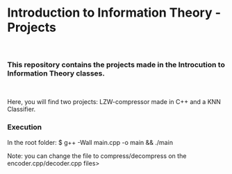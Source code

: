 <h1>Introduction to Information Theory - Projects</h1> <br>

<h3>This repository contains the projects made in the Introcution to Information Theory classes.</h3> <br>
<p> Here, you will find two projects: LZW-compressor made in C++ and a KNN Classifier.

<h3>Execution</h3>
<p>In the root folder: $ g++ -Wall main.cpp -o main && ./main</p>
<p>Note: you can change the file to compress/decompress on the encoder.cpp/decoder.cpp files>

